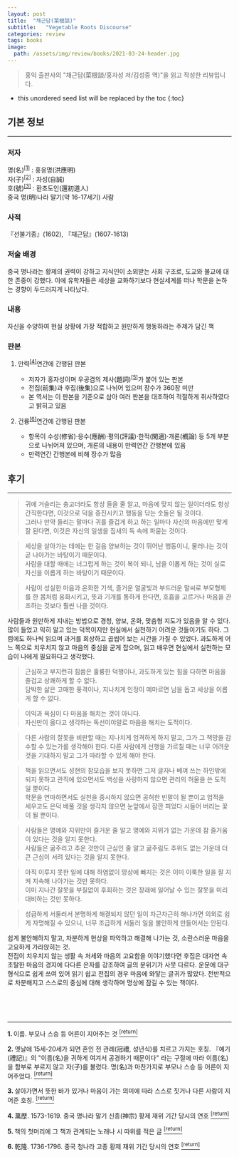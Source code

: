 ```yaml
---
layout: post
title:  "채근담(菜根談)"
subtitle:   "Vegetable Roots Discourse"
categories: review
tags: books
image:
  path: /assets/img/review/books/2021-03-24-header.jpg
---
```


> 홍익 출판사의 "채근담(菜根談/홍자성 저/김성중 역)"을 읽고 작성한 리뷰입니다.

<!--more-->

* this unordered seed list will be replaced by the toc
{:toc}

## 기본 정보
---

### 저자
명(名)<sup id="fnref:1"><a  class="footnote" href="#fn:1">[1]</a></sup> : 홍응명(洪應明)   
자(子)<sup id="fnref:2"><a  class="footnote" href="#fn:2">[2]</a></sup> : 자성(自誠)   
호(號)<sup id="fnref:3"><a  class="footnote" href="#fn:3">[3]</a></sup> : 환초도인(還初道人)   
중국 명(明)나라 말기(약 16-17세기) 사람

### 사적
『선불기종』(1602), 『채근담』(1607-1613)

### 저술 배경
중국 명나라는 황제의 권력이 강하고 지식인이 소외받는 사회 구조로, 도교와 불교에 대한 존중이 강했다. 이에 유학자들은 세상을 교화하기보다 현실세계를 떠나 학문을 논하는 경향이 두드러지게 나타났다.

### 내용
자신을 수양하여 현실 상황에 가장 적합하고 원만하게 행동하라는 주제가 담긴 책

### 판본
1. 만력<sup id="fnref:4"><a  class="footnote" href="#fn:4">[4]</a></sup>연간에 간행된 판본
   - 저자가 홍자성이며 우공겸의 제사(題詞)<sup id="fnref:5"><a  class="footnote" href="#fn:5">[5]</a></sup>가 붙어 있는 판본
   - 전집(前集)과 후집(後集)으로 나뉘어 있으며 장수가 360장 미만
   - 본 역서는 이 판본을 기준으로 삼아 여러 판본을 대조하여 적절하게 취사하였다고 밝히고 있음
  
2. 건륭<sup id="fnref:6"><a  class="footnote" href="#fn:6">[6]</a></sup>연간에 간행된 판본
   - 항목이 수성(修省)·응수(應酬)·평의(評議)·한적(閑適)·개론(槪論) 등 5개 부분으로 나뉘어져 있으며, 개론의 내용이 만력연간 간행본에 있음
   - 만력연간 간행본에 비해 장수가 많음 

## 후기
---

> 귀에 거슬리는 충고더라도 항상 들을 줄 알고, 마음에 맞지 않는 일이더라도 항상 간직한다면, 이것으로 덕을 증진시키고 행동을 닦는 숫돌은 될 것이다.   
그러나 만약 들리는 말마다 귀를 즐겁게 하고 하는 일마다 자신의 마음에만 맞게 잘 된다면, 이것은 자신의 일생을 짐새의 독 속에 파묻는 것이다.

> 세상을 살아가는 데에는 한 걸음 양보하는 것이 뛰어난 행동이니, 물러나는 것이 곧 나아가는 바탕이기 때문이다.   
사람을 대할 때에는 너그럽게 하는 것이 복이 되니, 남을 이롭게 하는 것이 실로 자신을 이롭게 하는 바탕이기 때문이다.

> 사람이 성실한 마음과 온화한 기색, 즐거운 얼굴빛과 부드러운 말씨로 부모형제를 한 몸처럼 융화시키고, 뜻과 기개를 통하게 한다면, 호흡을 고르거나 마음을 관조하는 것보다 훨씬 나을 것이다.
 
사람들과 원만하게 지내는 방법으로 경청, 양보, 온화, 맞춤형 지도가 있음을 알 수 있다. 
많이 들었고 익히 알고 있는 덕목이지만 현실에서 실천하기 어려운 것들이기도 하다. 그럼에도 하나씩 읽으며 과거를 회상하고 곱씹어 보는 시간을 가질 수 있었다.
과도하게 어느 쪽으로 치우치지 않고 마음의 중심을 굳게 잡으며, 읽고 배우면 현실에서 실천하는 모습이 나에게 필요하다고 생각했다. 

> 근심하고 부지런히 힘씀은 훌륭한 덕행이나, 과도하게 있는 힘을 다하면 마음을 즐겁고 상쾌하게 할 수 없다.   
담박한 삶은 고매한 풍격이나, 지나치게 인정이 메마르면 남을 돕고 세상을 이롭게 할 수 없다. 

> 이익과 욕심이 다 마음을 해치는 것이 아니다.   
자신만이 옳다고 생각하는 독선이야말로 마음을 해치는 도적이다. 

> 다른 사람의 잘못을 비판할 때는 지나치게 엄격하게 하지 말고, 그가 그 책망을 감수할 수 있는가를 생각해야 한다. 다른 사람에게 선행을 가르칠 때는 너무 어려운 것을 기대하지 말고 그가 따라할 수 있게 해야 한다.

> 책을 읽으면서도 성현의 참모습을 보지 못하면 그저 글자나 베껴 쓰는 하인밖에 되지 못하고 관직에 있으면서도 백성을 사랑하지 않으면 관리의 허울을 쓴 도적일 뿐이다.  
학문을 연마하면서도 실천을 중시하지 않으면 공허한 빈말이 될 뿐이고 업적을 세우고도 은덕 베풀 것을 생각지 않으면 눈앞에서 잠깐 피었다 시들어 버리는 꽃이 될 뿐이다.

> 사람들은 명예와 지위만이 즐거운 줄 알고 명예와 지위가 없는 가운데 참 즐거움이 있다는 것을 알지 못한다.   
사람들은 굶주리고 추운 것만이 근심인 줄 알고 굶주림도 추위도 없는 가운데 더 큰 근심이 서려 있다는 것을 알지 못한다. 

> 아직 이루지 못한 일에 대해 하염없이 망상에 빠지는 것은 이미 이룩한 일을 잘 지켜 지속해 나아가는 것만 못하다.   
이미 지나간 잘못을 부질없이 후회하는 것은 장래에 일어날 수 있는 잘못을 미리 대비하는 것만 못하다. 

> 성급하게 서둘러서 분명하게 해결되지 않던 일이 차근차근히 해나가면 의외로 쉽게 자명해질 수 있으니, 너무 조급하게 서둘러 일을 불안하게 만들어서는 안된다.

쉽게 불안해하지 말고, 차분하게 현상을 파악하고 해결해 나가는 것, 소란스러운 마음을 고요하게 가라앉히는 것.
<br/>
전집이 치우치지 않는 생활 속 처세와 마음의 고요함을 이야기했다면 후집은 대자연 속 초탈한 마음의 경지에 다다른 은자를 강조하여 글의 분위기가 사뭇 다르다. 
운문에 대구 형식으로 쉽게 쓰여 있어 읽기 쉽고 전집의 경우 마음에 와닿는 글귀가 많았다. 
전반적으로 차분해지고 스스로의 중심에 대해 생각하며 명상에 잠길 수 있는 책이다.

<br/>
<br/>
<br/>

---
<a id="fn:1" class="footnote"><strong>
1.
</strong></a> 
이름. 부모나 스승 등 어른이 지어주는 것 
<a class="footnote" href="#fnref:1"><sup>[return]</sup>

<a id="fn:2" class="footnote"><strong>
2.
</strong></a> 
옛날에 15세-20세가 되면 혼인 전 관례(冠禮, 성년식)를 치르고 가지는 호칭. 『예기(禮記)』의 "이름(名)을 귀하게 여겨서 공경하기 때문이다" 라는 구절에 따라 이름(名)을 함부로 부르지 않고 자(子)를 불렀다. 명(名)과 마찬가지로 부모나 스승 등 어른이 지어주었다. 
<a class="footnote" href="#fnref:2"><sup>[return]</sup>

<a id="fn:3" class="footnote"><strong>
3.
</strong></a> 
살아가면서 뜻한 바가 있거나 마음이 가는 의미에 따라 스스로 짓거나 다른 사람이 지어준 호칭.
<a class="footnote" href="#fnref:3"><sup>[return]</sup>

<a id="fn:4" class="footnote"><strong>
4.
</strong></a> 
萬歷. 1573-1619. 중국 명나라 말기 신종(神宗) 황제 재위 기간 당시의 연호
<a class="footnote" href="#fnref:4"><sup>[return]</sup>

<a id="fn:5" class="footnote"><strong>
5.
</strong></a> 
책의 첫머리에 그 책과 관계되는 노래나 시 따위를 적은 글
<a class="footnote" href="#fnref:5"><sup>[return]</sup>

<a id="fn:6" class="footnote"><strong>
6.
</strong></a> 
乾隆. 1736-1796. 중국 청나라 고종 황제 재위 기간 당시의 연호
<a class="footnote" href="#fnref:6"><sup>[return]</sup>